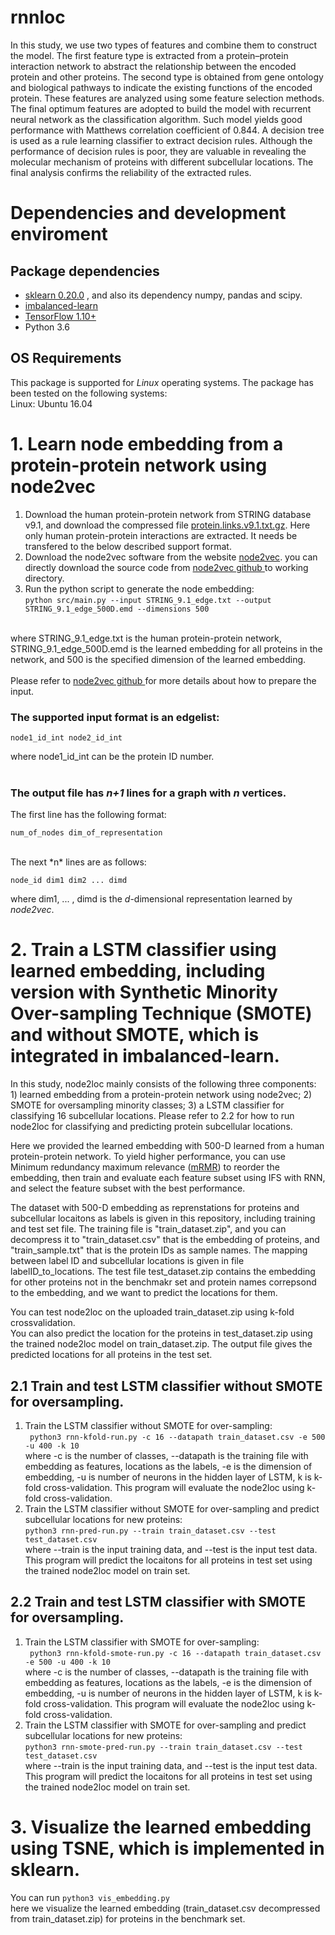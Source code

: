 # rnnloc
In this study, we use two types of features and combine them to construct the model. The first feature type is extracted from a protein–protein interaction network to abstract the relationship between the encoded protein and other proteins. The second type is obtained from gene ontology and biological pathways to indicate the existing functions of the encoded protein. These features are analyzed using some feature selection methods. The final optimum features are adopted to build the model with recurrent neural network as the classification algorithm. Such model yields good performance with Matthews correlation coefficient of 0.844. A decision tree is used as a rule learning classifier to extract decision rules. Although the performance of decision rules is poor, they are valuable in revealing the molecular mechanism of proteins with different subcellular locations. The final analysis confirms the reliability of the extracted rules.

# Dependencies and development enviroment

## Package dependencies
  * <a href=https://github.com/scikit-learn/scikit-learn>sklearn 0.20.0</a> , and also its dependency numpy, pandas and scipy. <br>
  * <a href=https://github.com/scikit-learn-contrib/imbalanced-learn>imbalanced-learn</a> <br>
  * <a href=https://www.tensorflow.org/> TensorFlow 1.10+ </a> <br>
  * Python 3.6 <br>
  
## OS Requirements
This package is supported for *Linux* operating systems. The package has been tested on the following systems: <br>
Linux: Ubuntu 16.04  <br>
  
# 1. Learn node embedding from a protein-protein network using node2vec
1. Download the human protein-protein network from STRING database v9.1, and download the compressed file <a href="http://string91.embl.de/newstring_cgi/show_download_page.pl?UserId=wOOpKXCrcQGf&sessionId=fcg4u2oXFFYd">protein.links.v9.1.txt.gz</a>. Here only human protein-protein interactions are extracted. It needs be transfered to the below described support format. <br>
2. Download the node2vec software from the website <a href="https://snap.stanford.edu/node2vec/">node2vec</a>. you can directly download the source code from <a href="https://github.com/aditya-grover/node2vec">node2vec github </a> to working directory. <br>
3. Run the python script to generate the node embedding: <br>
```python src/main.py --input STRING_9.1_edge.txt --output STRING_9.1_edge_500D.emd --dimensions 500```
<br>
where STRING_9.1_edge.txt is the human protein-protein network, STRING_9.1_edge_500D.emd is the learned embedding for all proteins in the network, and 500 is the specified dimension of the learned embedding. <br>
<br>
Please refer to <a href="https://github.com/aditya-grover/node2vec">node2vec github </a> for more details about how to prepare the input.<br>

### The supported input format is an edgelist: <br>
	node1_id_int node2_id_int
where node1_id_int can be the protein ID number. <br>
<br>
### The output file has *n+1* lines for a graph with *n* vertices.  <br>
The first line has the following format: <br>

	num_of_nodes dim_of_representation

<br>
The next *n* lines are as follows: <br>
	
	node_id dim1 dim2 ... dimd

where dim1, ... , dimd is the *d*-dimensional representation learned by *node2vec*. <br>


# 2. Train a LSTM classifier using learned embedding, including version with Synthetic Minority Over-sampling Technique (SMOTE) and without SMOTE, which is integrated in imbalanced-learn.

In this study, node2loc mainly consists of the following three components: 1) learned embedding from a protein-protein network using node2vec; 2) SMOTE for oversampling minority classes; 3) a LSTM classifier for classifying 16 subcellular locations. Please refer to 2.2 for how to run node2loc for classifying and predicting protein subcellular locations.<br>

Here we provided the learned embedding with 500-D learned from a human protein-protein network. To yield higher performance, you can use Minimum redundancy maximum relevance (<a href="http://home.penglab.com/proj/mRMR/index.htm">mRMR</a>) to reorder the embedding, then train and evaluate each feature subset using IFS with RNN, and select the feature subset with the best performance. <br>

The dataset with 500-D embedding as reprenstations for proteins and subcellular locaitons as labels is given in this repository, including training and test set file. The training file is "train_dataset.zip", and you can decompress it to "train_dataset.csv" that is the embedding of proteins, and "train_sample.txt" that is the protein IDs as sample names. The mapping between label ID and subcellular locations is given in file labelID_to_locations. The test file test_dataset.zip contains the embedding for other proteins not in the benchmakr set and protein names correpsond to the embedding, and we want to predict the locations for them. <br>

You can test node2loc on the uploaded train_dataset.zip using k-fold crossvalidation. <br>
You can also predict the location for the proteins in test_dataset.zip using the trained node2loc model on train_dataset.zip. The output file gives the predicted locations for all proteins in the test set. <br>

## 2.1 Train and test LSTM classifier without SMOTE for oversampling.
1. Train the LSTM classifier without SMOTE for over-sampling:<br>
``` python3 rnn-kfold-run.py -c 16 --datapath train_dataset.csv -e 500 -u 400 -k 10``` <br>
where -c is the number of classes, --datapath is the training file with embedding as features, locations as the labels, -e is the dimension of embedding, -u is number of neurons in the hidden layer of LSTM, k is k-fold cross-validation. This program will evaluate the node2loc using k-fold cross-validation. <br>
2. Train the LSTM classifier without SMOTE for over-sampling and predict subcellular locations for new proteins: <br>
```python3 rnn-pred-run.py --train train_dataset.csv --test test_dataset.csv``` <br>
where --train is the input training data, and --test is the input test data. This program will predict the locaitons for all proteins in test set using the trained node2loc model on train set.<br>

## 2.2 Train and test LSTM classifier with SMOTE for oversampling.
1. Train the LSTM classifier with SMOTE for over-sampling:<br>
``` python3 rnn-kfold-smote-run.py -c 16 --datapath train_dataset.csv -e 500 -u 400 -k 10``` <br>
where -c is the number of classes, --datapath is the training file with embedding as features, locations as the labels, -e is the dimension of embedding, -u is number of neurons in the hidden layer of LSTM, k is k-fold cross-validation. This program will evaluate the node2loc using k-fold cross-validation. <br>
2. Train the LSTM classifier with SMOTE for over-sampling and predict subcellular locations for new proteins: <br>
```python3 rnn-smote-pred-run.py --train train_dataset.csv --test test_dataset.csv``` <br>
where --train is the input training data, and --test is the input test data. This program will predict the locaitons for all proteins in test set using the trained node2loc model on train set.<br>


# 3. Visualize the learned embedding using TSNE, which is implemented in sklearn.
You can  run ```python3 vis_embedding.py ``` <br>
here we visualize the learned embedding (train_dataset.csv decompressed from train_dataset.zip) for proteins in the benchmark set. <br>

